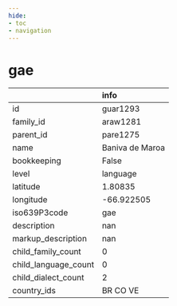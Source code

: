 ```yaml
---
hide:
- toc
- navigation
---
```

# gae
|                      | info            |
|:---------------------|:----------------|
| id                   | guar1293        |
| family_id            | araw1281        |
| parent_id            | pare1275        |
| name                 | Baniva de Maroa |
| bookkeeping          | False           |
| level                | language        |
| latitude             | 1.80835         |
| longitude            | -66.922505      |
| iso639P3code         | gae             |
| description          | nan             |
| markup_description   | nan             |
| child_family_count   | 0               |
| child_language_count | 0               |
| child_dialect_count  | 2               |
| country_ids          | BR CO VE        |